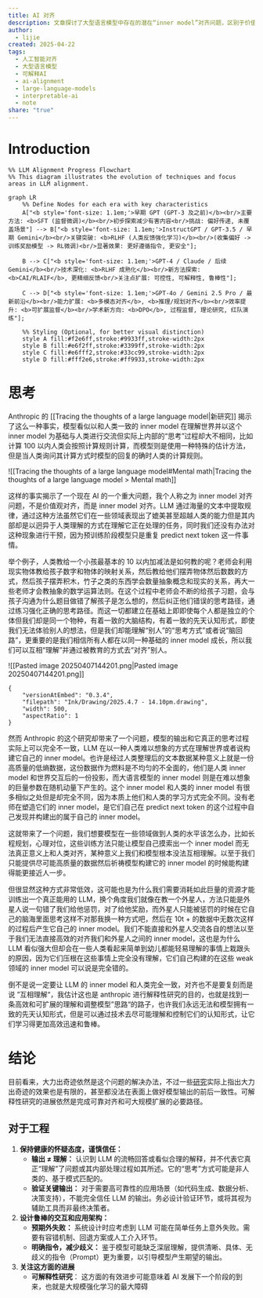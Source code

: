 ```yaml
---
title: AI 对齐
description: 文章探讨了大型语言模型中存在的潜在“inner model”对齐问题，区别于价值观对齐，关注LLM内部思考过程与人类的差异及其对AI开发和应用的影响，提出保持怀疑、验证LLM输出和关注可解释性研究的工程建议。
author:
  - lijie
created: 2025-04-22
tags:
  - 人工智能对齐
  - 大型语言模型
  - 可解释AI
  - ai-alignment
  - large-language-models
  - interpretable-ai
  - note
share: "true"
---
```


# Introduction 

```mermaid
%% LLM Alignment Progress Flowchart
%% This diagram illustrates the evolution of techniques and focus areas in LLM alignment.

graph LR
    %% Define Nodes for each era with key characteristics
    A["<b style='font-size: 1.1em;'>早期 GPT (GPT-3 及之前)</b><br/>主要方法: <b>SFT (监督微调)</b><br/>初步探索减少有害内容<br/>挑战: 偏好传递, 未覆盖场景"] --> B["<b style='font-size: 1.1em;'>InstructGPT / GPT-3.5 / 早期 Gemini</b><br/>关键突破: <b>RLHF (人类反馈强化学习)</b><br/>(收集偏好 -> 训练奖励模型 -> RL微调)<br/>显著效果: 更好遵循指令, 更安全"];
    
    B --> C["<b style='font-size: 1.1em;'>GPT-4 / Claude / 后续 Gemini</b><br/>技术深化: <b>RLHF 成熟化</b><br/>新方法探索: <b>CAI/RLAIF</b>, 更精细反馈<br/>关注点扩展: 可控性, 可解释性, 鲁棒性"];
    
    C --> D["<b style='font-size: 1.1em;'>GPT-4o / Gemini 2.5 Pro / 最新前沿</b><br/>能力扩展: <b>多模态对齐</b>, <b>推理/规划对齐</b><br/>效率提升: <b>可扩展监督</b><br/>学术新方向: <b>DPO</b>, 过程监督, 理论研究, 红队演练"];

    %% Styling (Optional, for better visual distinction)
    style A fill:#f2e6ff,stroke:#9933ff,stroke-width:2px
    style B fill:#e6f2ff,stroke:#3399ff,stroke-width:2px
    style C fill:#e6fff2,stroke:#33cc99,stroke-width:2px
    style D fill:#fff2e6,stroke:#ff9933,stroke-width:2px
```

# 思考

Anthropic 的 [[Tracing the thoughts of a large language model|新研究]] 揭示了这么一种事实，模型看似以和人类一致的 inner model 在理解世界并以这个 inner model 为基础与人类进行交流但实际上内部的“思考”过程却大不相同，比如计算 100 以内人类会按照计算规则计算，而模型则是使用一种特殊的估计方法，但是当人类询问其计算方式时模型的回复的确时人类的计算规则。

![[Tracing the thoughts of a large language model#Mental math|Tracing the thoughts of a large language model > Mental math]]

这样的事实揭示了一个现在 AI 的一个重大问题，我个人称之为 inner model 对齐问题，不是价值观对齐，而是 inner model 对齐。LLM 通过海量的文本中提取规律，通过这种方法虽然它们在一些领域表现出了媲美甚至超越人类的能力但是其内部却是以迥异于人类理解的方式在理解它正在处理的任务，同时我们还没有办法对这种现象进行干预，因为预训练阶段模型只是重复 predict  next token 这一件事情。

举个例子，人类教给一个小孩最基本的 10 以内加减法是如何教的呢？老师会利用现实物体教给孩子数字和物体的映射关系，然后教给他们摆弄物体然后数数的方式，然后孩子摆弄积木，竹子之类的东西学会数量抽象概念和现实的关系，再大一些老师才会教抽象的数学运算法则。在这个过程中老师会不断的给孩子习题，会与孩子沟通为什么题目做错了解孩子是怎么想的，然后纠正他们错误的思考路径，通过练习强化正确的思考路径。而这一切都建立在基础上即即使每个人都是独立的个体但我们却是同一个物种，有着一致的大脑结构，有着一致的先天认知形式，即使我们无法体验别人的想法，但是我们却能理解“别人”的“思考方式”或者说“脑回路”，更重要的是我们相信所有人都在以同一种基础的 inner model 成长，所以我们可以互相“理解”并通过被教育的方式去“对齐”别人。

![[Pasted image 20250407144201.png|Pasted image 20250407144201.png]]


```handdrawn-ink
{
	"versionAtEmbed": "0.3.4",
	"filepath": "Ink/Drawing/2025.4.7 - 14.10pm.drawing",
	"width": 500,
	"aspectRatio": 1
}
```


然而 Anthropic 的这个研究却带来了一个问题，模型的输出和它真正的思考过程实际上可以完全不一致，LLM 在以一种人类难以想象的方式在理解世界或者说构建它自己的 inner model。也许是经过人类整理后的文本数据某种意义上就是一份高质量的低熵数据，这份数据作为燃料是不均匀的不全面的，他们是人类 inner model 和世界交互后的一份投影，而大语言模型的 inner model 则是在难以想象的巨量参数在随机动量下产生的。这个 inner model 和人类的 inner model 有很多相似之处但是却完全不同，因为本质上他们和人类的学习方式完全不同。没有老师在塑造它们的 inner model，是它们自己在 predict next token 的这个过程中自己发现并构建出的属于自己的 inner model。

这就带来了一个问题，我们想要模型在一些领域做到人类的水平该怎么办，比如长程规划，心理对位，这些训练方法只能让模型自己摸索出一个 inner model 而无法真正意义上和人类对齐，某种意义上我们和模型根本没法互相理解。以至于我们只能提供尽可能高质量的数据然后祈祷模型构建它的 inner model 的时候能构建得能更接近人一步。

但很显然这种方式非常低效，这可能也是为什么我们需要消耗如此巨量的资源才能训练出一个真正能用的 LLM，换个角度我们就像在教一个外星人，方法只能是外星人说一句错了我们给他惩罚，对了给他奖励，而外星人只能被惩罚的时候在它自己的脑海里面思考这样不对那我换一种方式吧，然后在 10t + 的数据中无数次这样的过程后产生它自己的 inner model。我们不能直接和外星人交流各自的想法以至于我们无法直接高效的对齐我们和外星人之间的 inner model，这也是为什么 LLM 看似强大但却会在一些人类看起来简单到幼儿都能轻易理解的事情上栽跟头的原因，因为它们压根在这些事情上完全没有理解，它们自己构建的在这些 weak 领域的 inner model 可以说是完全错的。

倒不是说一定要让 LLM 的 inner model  和人类完全一致，对齐也不是要复刻而是说 ”互相理解“，我估计这也是 anthropic 进行解释性研究的目的，也就是找到一条高效和可扩展的理解和调整模型”思路“的路子，也许我们永远无法和模型拥有一致的先天认知形式，但是可以通过技术去尽可能理解和控制它们的认知形式，让它们学习得更加高效迅速和鲁棒。


# 结论

目前看来，大力出奇迹依然是这个问题的解决办法，不过一些[研究](https://www.anthropic.com/research/reasoning-models-dont-say-think)实际上指出大力出奇迹的效果也是有限的，甚至都没法在表面上做好模型输出的前后一致性。可解释性研究的进展依然是完成可靠对齐和可大规模扩展的必要路径。

## 对于工程

1. **保持健康的怀疑态度，谨慎信任：**
    - **输出 ≠ 理解：** 认识到 LLM 的流畅回答或看似合理的解释，并不代表它真正“理解”了问题或其内部处理过程如其所述。它的“思考”方式可能是非人类的、基于模式匹配的。
    - **验证关键输出：** 对于需要高可靠性的应用场景（如代码生成、数据分析、决策支持），不能完全信任 LLM 的输出。务必设计验证环节，或将其视为辅助工具而非最终决策者。
2. **设计鲁棒的交互和应用架构：**
    - **预期外失败：** 系统设计时应考虑到 LLM 可能在简单任务上意外失败。需要有容错机制、回退方案或人工介入环节。
    - **明确指令，减少歧义：** 鉴于模型可能缺乏深层理解，提供清晰、具体、无歧义的指令（Prompt）更为重要，以引导模型产生期望的输出。
3. **关注这方面的进展**
	- **可解释性研究**： 这方面的有效进步可能意味着 AI 发展下一个阶段的到来，也就是大规模强化学习的最大障碍